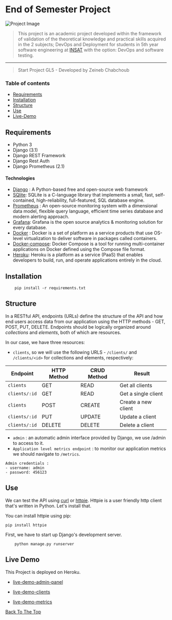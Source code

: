 # End of Semester Project

![Project Image](https://dpsvdv74uwwos.cloudfront.net/statics/img/product-pages/devops.png)

> This project is an academic project developed within the framework of validation of the theoretical knowledge and practical skills acquired in the 2 subjects; DevOps and Deployment for students in 5th year software engineering at [INSAT](http://www.insat.rnu.tn) with the option: DevOps and software testing.
---

> Start Project GL5 - Developed by Zeineb Chabchoub

### Table of contents
- [Requirements](#requirements)
- [Installation](#installation)
- [Structure](#structure)
- [Use](#use)
- [Live-Demo](#live-demo)


## Requirements
- Python 3
- Django (3.1)
- Django REST Framework
- Django Rest Auth
- Django Prometheus (2.1)
#### Technologies 
- [Django](https://www.djangoproject.com) :  A Python-based free and open-source web framework 
- [SQlite](https://www.sqlite.org/index.html): SQLite is a C-language library that implements a small, fast, self-contained, high-reliability, full-featured, SQL database engine. 
- [Prometheus](https://prometheus.io) : An open-source monitoring system with a dimensional data model, flexible query language, efficient time series database and modern alerting approach.
- [Grafana](https://grafana.com): Grafana is the open source analytics & monitoring solution for every database.
- [Docker](https://www.docker.com) : Docker is a set of platform as a service products that use OS-level virtualization to deliver software in packages called containers.
- [Docker-compose](https://github.com/docker/compose): Docker Compose is a tool for running multi-container applications on Docker defined using the Compose file format.
- [Heroku](heroku.com): Heroku is a platform as a service (PaaS) that enables developers to build, run, and operate applications entirely in the cloud.   


## Installation
```
	pip install -r requirements.txt
```
## Structure 

In a RESTful API, endpoints (URLs) define the structure of the API and how end users access data from our application using the HTTP methods - GET, POST, PUT, DELETE. Endpoints should be logically organized around _collections_ and _elements_, both of which are resources.

In our case, we have three resources: 
-  `clients`, so we will use the following URLS - `/clients/` and `/clients/<id>` for collections and elements, respectively:

Endpoint |HTTP Method | CRUD Method | Result
-- | -- |-- |--
`clients` | GET | READ | Get all clients
`clients/:id` | GET | READ | Get a single client
`clients`| POST | CREATE | Create a new client
`clients/:id` | PUT | UPDATE | Update a client
`clients/:id` | DELETE | DELETE | Delete a client

- `admin` : an automatic admin interface provided by Django, we use /admin to access to it.
- `Application level metrics endpoint` :  to monitor our application metrics we should navigate to `/metrics`. 



```
Admin credentials : 
- username: admin
- password: 456123
```

## Use

We can test the API using [curl](https://curl.haxx.se/) or [httpie](https://github.com/jakubroztocil/httpie#installation). Httpie is a user friendly http client that's written in Python. Let's install that.

You can install httpie using pip:
```
pip install httpie
```

First, we have to start up Django's development server.
```
	python manage.py runserver
```

## Live Demo 
This Project is deployed on Heroku. 

- [live-demo-admin-panel](https://devops-project-cd.herokuapp.com/admin)

- [live-demo-clients](https://devops-project-cd.herokuapp.com/clients)

- [live-demo-metrics](https://devops-project-cd.herokuapp.com/metrics )

[Back To The Top ](#End-of-Semester-Project)
